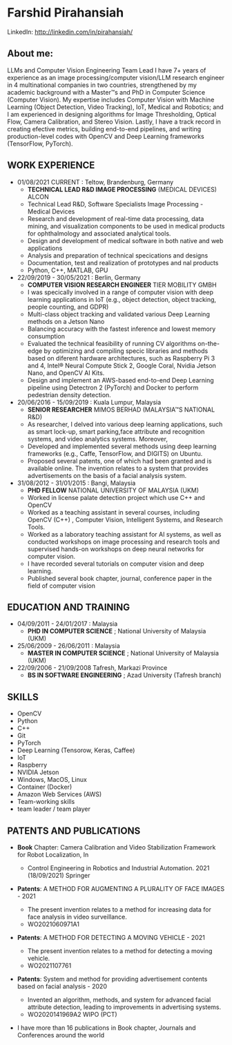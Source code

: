 # Farshid Pirahansiah 
LinkedIn: http://linkedin.com/in/pirahansiah/
 
## About me: 
LLMs and Computer Vision Engineering Team Lead
I have 7+ years of experience as an image processing/computer vision/LLM research engineer in 4 multinational companies in two countries, strengthened by my academic background with a Master™s and PhD in Computer Science (Computer Vision). My expertise includes Computer Vision with Machine Learning (Object Detection, Video Tracking), IoT, Medical and Robotics; and I am experienced in designing algorithms for Image Thresholding, Optical Flow, Camera Calibration, and Stereo Vision. Lastly, I have a track record in creating efective metrics, building end-to-end pipelines, and writing production-level codes with OpenCV and Deep Learning frameworks (TensorFlow, PyTorch).

## WORK EXPERIENCE
- 01/08/2021  CURRENT : Teltow, Brandenburg, Germany
    - **TECHNICAL LEAD R&D IMAGE PROCESSING** (MEDICAL DEVICES) ALCON  
    - Technical Lead R&D, Software Specialists Image Processing - Medical Devices
    - Research and development of real-time data processing, data mining, and visualization components to be used in medical products for ophthalmology and associated analytical tools.
    - Design and development of medical software in both native and web applications
    - Analysis and preparation of technical specications and designs
    - Documentation, test and realization of prototypes and nal products
    - Python, C++, MATLAB, GPU
- 22/09/2019 - 30/05/2021 : Berlin, Germany 
    - **COMPUTER VISION RESEARCH ENGINEER** TIER MOBILITY GMBH 
    - I was specically involved in a range of computer vision with deep learning applications in IoT (e.g., object detection, object tracking, people counting, and GDPR)
    - Multi-class object tracking and validated various Deep Learning methods on a Jetson Nano
    - Balancing accuracy with the fastest inference and lowest memory consumption
    - Evaluated the technical feasibility of running CV algorithms on-the-edge by optimizing and compiling specic libraries and methods based on diferent hardware architectures, such as Raspberry Pi 3 and 4, Intel® Neural Compute Stick 2, Google Coral, Nvidia Jetson Nano, and OpenCV AI Kits.
    - Design and implement an AWS-based end-to-end Deep Learning pipeline using Detectron 2 (PyTorch) and Docker to perform pedestrian density detection.
- 20/06/2016 - 15/09/2019 : Kuala Lumpur, Malaysia 
    - **SENIOR RESEARCHER** MIMOS BERHAD (MALAYSIA™S NATIONAL R&D) 
    - As researcher, I delved into various deep learning applications, such as smart lock-up, smart parking,face attribute and recognition systems, and video analytics systems. Moreover,
    - Developed and implemented several methods using deep learning frameworks (e.g., Caffe, TensorFlow, and DIGITS) on Ubuntu.
    - Proposed several patents, one of which had been granted and is available online. The invention relates to a system that provides advertisements on the basis of a facial analysis system. 
- 31/08/2012 - 31/01/2015 : Bangi, Malaysia 
    - **PHD FELLOW** NATIONAL UNIVERSITY OF MALAYSIA (UKM) 
    - Worked in license palate detection project which use C++ and OpenCV
    - Worked as a teaching assistant in several courses, including OpenCV (C++) , Computer Vision, Intelligent Systems, and Research Tools.
    - Worked as a laboratory teaching assistant for AI systems, as well as conducted workshops on image processing and research tools and supervised hands-on workshops on deep neural networks for computer vision.
    - I have recorded several tutorials on computer vision and deep learning.
    - Published several book chapter, journal, conference paper in the field of computer vision

## EDUCATION AND TRAINING
- 04/09/2011 - 24/01/2017 : Malaysia 
    - **PHD IN COMPUTER SCIENCE** ; National University of Malaysia (UKM) 
- 25/06/2009 - 26/06/2011 : Malaysia 
    - **MASTER IN COMPUTER SCIENCE** ; National University of Malaysia (UKM) 
- 22/09/2006 - 21/09/2008 Tafresh, Markazi Province
    - **BS IN SOFTWARE ENGINEERING** ; Azad University (Tafresh branch) 

## SKILLS
- OpenCV
- Python
- C++
- Git
- PyTorch
- Deep Learning (Tensorow, Keras, Caffee)
- IoT
- Raspberry
- NVIDIA Jetson
- Windows, MacOS, Linux
- Container (Docker)
- Amazon Web Services (AWS) 
- Team-working skills
- team leader / team player 

## PATENTS AND PUBLICATIONS 
- **Book** Chapter: Camera Calibration and Video Stabilization Framework for Robot Localization, In
    - Control Engineering in Robotics and Industrial Automation. 2021 (18/09/2021) Springer 

- **Patents**: A METHOD FOR AUGMENTING A PLURALITY OF FACE IMAGES - 2021 
    - The present invention relates to a method for increasing data for face analysis in video surveillance. 
    - WO2021060971A1 
    
- **Patents**: A METHOD FOR DETECTING A MOVING VEHICLE - 2021 
    - The present invention relates to a method for detecting a moving vehicle.
    - WO2021107761 

- **Patents**: System and method for providing advertisement contents based on facial analysis - 2020 
    - Invented an algorithm, methods, and system for advanced facial attribute detection, leading to improvements in advertising systems.
    - WO2020141969A2 WIPO (PCT) 

- I have more than 16 publications in Book chapter, Journals and Conferences around the world
 
